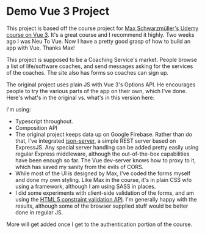 # Demo Vue 3 Project

This project is based off the course project for [Max Schwarzmüller's Udemy course on Vue 3](https://www.udemy.com/course/vuejs-2-the-complete-guide/learn/lecture/21879990#overview). It's a great course and I recommend it highly. Two weeks ago I was Neu To Vue. Now I have a pretty good grasp of how to build an app with Vue. Thanks Max!

This project is supposed to be a Coaching Service's market. People browse a list of life/software coaches, and send messages asking for the services of the coaches. The site also has forms so coaches can sign up.

The original project uses plain JS with Vue 3's Options API. He encourages people to try the various parts of the app on their own, which I've done. Here's what's in the original vs. what's in this version here:

I'm using:

* Typescript throughout.
* Composition API
* The original project keeps data up on Google Firebase. Rather than do that, I've integrated [json-server](https://github.com/typicode/json-server), a simple REST server based on ExpressJS. Any special server handling can be added pretty easily using regular Express middleware, although the out-of-the-box capabilities have been enough so far. The Vue dev-server knows how to proxy to it, which has saved my sanity from the evils of CORS.
* While most of the UI is designed by Max, I've coded the forms myself and done my own styling. Like Max in the course, it's in plain CSS w/o using a framework, although I am using SASS in places.
* I did some experiments with client-side validation of the forms, and am using the [HTML 5 constraint validation API](https://developer.mozilla.org/en-US/docs/Web/API/Constraint_validation). I'm generally happy with the results, although some of the browser supplied stuff would be better done in regular JS.

More will get added once I get to the authentication portion of the course.


